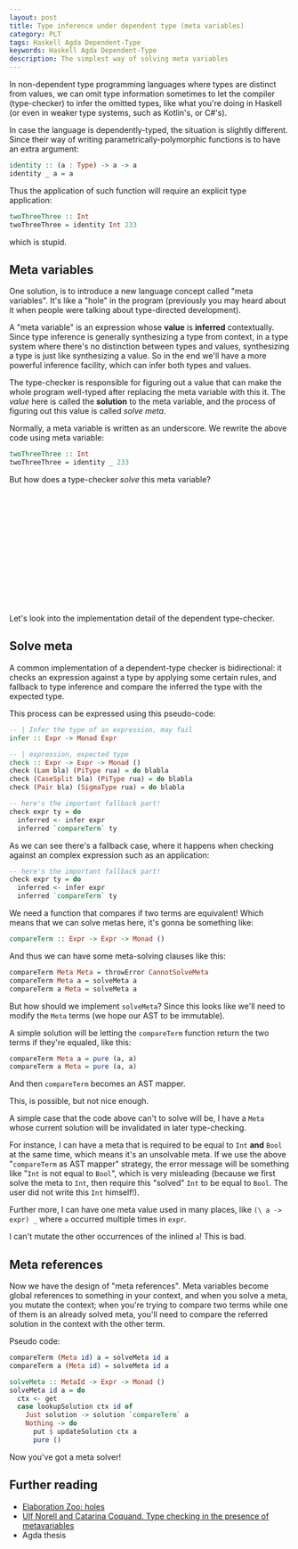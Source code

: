 ```yaml
---
layout: post
title: Type inference under dependent type (meta variables)
category: PLT
tags: Haskell Agda Dependent-Type
keywords: Haskell Agda Dependent-Type
description: The simplest way of solving meta variables
---
```


In non-dependent type programming languages where types are distinct from values,
we can omit type information sometimes to let the compiler (type-checker) to infer
the omitted types, like what you're doing in Haskell (or even in weaker type systems,
such as Kotlin's, or C#'s).

In case the language is dependently-typed,
the situation is slightly different.
Since their way of writing parametrically-polymorphic functions
is to have an extra argument:

```haskell
identity :: (a : Type) -> a -> a
identity _ a = a
```

Thus the application of such function will require an explicit type application:

```haskell
twoThreeThree :: Int
twoThreeThree = identity Int 233
```

which is stupid.

## Meta variables

One solution, is to introduce a new language concept called "meta variables".
It's like a "hole" in the program (previously you may heard about it
when people were talking about type-directed development).

A "meta variable" is an expression whose **value** is **inferred** contextually.
Since type inference is generally synthesizing a type from context,
in a type system where there's no distinction between types and values,
synthesizing a type is just like synthesizing a value.
So in the end we'll have a more powerful inference facility,
which can infer both types and values.

The type-checker is responsible for figuring out a value that can make the whole
program well-typed after replacing the meta variable with this it.
The _value_ here is called the **solution** to the meta variable,
and the process of figuring out this value is called _solve meta_.

Normally, a meta variable is written as an underscore.
We rewrite the above code using meta variable:

```haskell
twoThreeThree :: Int
twoThreeThree = identity _ 233
```

But how does a type-checker _solve_ this meta variable?

<br/><br/><br/><br/>
<br/><br/><br/><br/>
<br/><br/><br/><br/>

Let's look into the implementation detail of the dependent type-checker.

## Solve meta

A common implementation of a dependent-type checker is bidirectional:
it checks an expression against a type by applying some certain rules,
and fallback to type inference and compare the inferred the type with
the expected type.

This process can be expressed using this pseudo-code:

```haskell
-- | Infer the type of an expression, may fail
infer :: Expr -> Monad Expr

-- | expression, expected type
check :: Expr -> Expr -> Monad ()
check (Lam bla) (PiType rua) = do blabla
check (CaseSplit bla) (PiType rua) = do blabla
check (Pair bla) (SigmaType rua) = do blabla

-- here's the important fallback part!
check expr ty = do
  inferred <- infer expr
  inferred `compareTerm` ty
```

As we can see there's a fallback case,
where it happens when checking against an complex expression such as an application:

```haskell
-- here's the important fallback part!
check expr ty = do
  inferred <- infer expr
  inferred `compareTerm` ty
```

We need a function that compares if two terms are equivalent!
Which means that we can solve metas here, it's gonna be something like:

```haskell
compareTerm :: Expr -> Expr -> Monad ()
```

And thus we can have some meta-solving clauses like this:

```haskell
compareTerm Meta Meta = throwError CannotSolveMeta
compareTerm Meta a = solveMeta a
compareTerm a Meta = solveMeta a
```

But how should we implement `solveMeta`?
Since this looks like we'll need to modify the `Meta` terms
(we hope our AST to be immutable).

A simple solution will be letting the `compareTerm` function
return the two terms if they're equaled, like this:

```haskell
compareTerm Meta a = pure (a, a)
compareTerm a Meta = pure (a, a)
```

And then `compareTerm` becomes an AST mapper.

This, is possible, but not nice enough.

A simple case that the code above can't to solve will be,
I have a `Meta` whose current solution will be invalidated in later type-checking.

For instance, I can have a meta that is required to be equal to `Int` **and** `Bool`
at the same time, which means it's an unsolvable meta.
If we use the above "`compareTerm` as AST mapper" strategy,
the error message will be something like "`Int` is not equal to `Bool`",
which is very misleading (because we first solve the meta to `Int`,
then require this "solved" `Int` to be equal to `Bool`.
The user did not write this `Int` himself!).

Further more, I can have one meta value used in many places,
like `(\ a -> expr) _` where `a` occurred multiple times in `expr`.

I can't mutate the other occurrences of the inlined `a`!
This is bad.

## Meta references

Now we have the design of "meta references".
Meta variables become global references to something in your context,
and when you solve a meta, you mutate the context;
when you're trying to compare two terms while one
of them is an already solved meta,
you'll need to compare the referred solution in the context with the other term.

Pseudo code:

```haskell
compareTerm (Meta id) a = solveMeta id a
compareTerm a (Meta id) = solveMeta id a

solveMeta :: MetaId -> Expr -> Monad ()
solveMeta id a = do
  ctx <- get
  case lookupSolution ctx id of
    Just solution -> solution `compareTerm` a
    Nothing -> do
      put $ updateSolution ctx a
      pure ()
```

Now you've got a meta solver!

## Further reading

+ [Elaboration Zoo: holes](https://github.com/AndrasKovacs/elaboration-zoo/tree/master/03-holes)
+ [Ulf Norell and Catarina Coquand. Type checking in the presence of metavariables](http://www.cse.chalmers.se/~ulfn/papers/meta-variables.pdf)
+ Agda thesis
